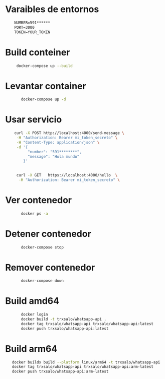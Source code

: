 # Varaibles de entornos

```txt
    NUMBER=591******
    PORT=3000
    TOKEN=YOUR_TOKEN

```

# Build conteiner

```bash
     docker-compose up --build
```

# Levantar container

```bash
       docker-compose up -d
```

# Usar servicio

```bash
    curl -X POST http://localhost:4000/send-message \
     -H "Authorization: Bearer mi_token_secreto" \
     -H "Content-Type: application/json" \
     -d '{
          "number": "591********",
          "message": "Hola mundo"
        }'
        
        
     curl -X GET   https://localhost:4000/hello  \
      -H "Authorization: Bearer mi_token_secreto" \
```

# Ver contenedor

```bash
       docker ps -a
```

# Detener contenedor

```bash
       docker-compose stop
```

# Remover contenedor

```bash
       docker-compose down
```

# Build amd64

```bash
       docker login
       docker build -t trxsalo/whatsapp-api .
       docker tag trxsalo/whatsapp-api trxsalo/whatsapp-api:latest
       docker push trxsalo/whatsapp-api:latest
```

# Build arm64

```bash
   docker buildx build --platform linux/arm64 -t trxsalo/whatsapp-api .
   docker tag trxsalo/whatsapp-api trxsalo/whatsapp-api:arm-latest
   docker push trxsalo/whatsapp-api:arm-latest
```